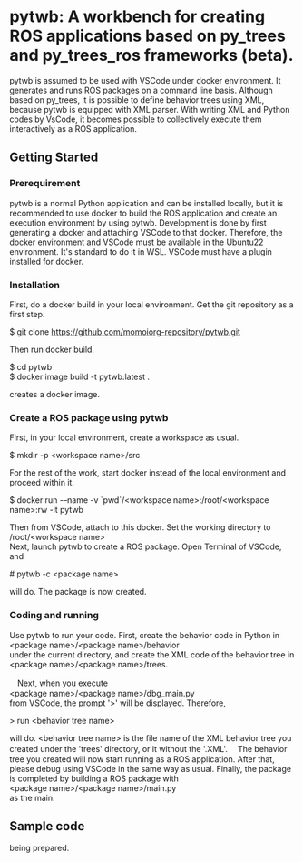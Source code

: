 # pytwb: A workbench for creating ROS applications based on py_trees and py_trees_ros frameworks (beta).
pytwb is assumed to be used with VSCode under docker environment. It generates and runs ROS packages on a command line basis. Although based on py_trees, it is possible to define behavior trees using XML, because pytwb is equipped with XML parser.  With writing XML and Python codes by VsCode, it becomes possible to collectively execute them interactively as a ROS application.

## Getting Started
### Prerequirement
pytwb is a normal Python application and can be installed locally, but it is recommended to use docker to build the ROS application and create an execution environment by using pytwb. Development is done by first generating a docker and attaching VSCode to that docker. Therefore, the docker environment and VSCode must be available in the Ubuntu22 environment. It's standard to do it in WSL. VSCode must have a plugin installed for docker.

### Installation
First, do a docker build in your local environment. Get the git repository as a first step.

\$ git clone https://github.com/momoiorg-repository/pytwb.git

Then run docker build.

\$ cd pytwb  
\$ docker image build -t pytwb:latest \.

creates a docker image.

### Create a ROS package using pytwb
First, in your local environment, create a workspace as usual.

$ mkdir -p \<workspace name\>/src

For the rest of the work, start docker instead of the local environment and proceed within it.

$ docker run -–name <docker name> -v \`pwd\`/\<workspace name\>:/root/\<workspace name\>:rw -it pytwb

Then from VSCode, attach to this docker. Set the working directory to  
/root/\<workspace name\>  
Next, launch pytwb to create a ROS package. Open Terminal of VSCode, and

\# pytwb -c \<package name\>

will do. The package is now created.

### Coding and running
Use pytwb to run your code.
First, create the behavior code in Python in  
 \<package name\>/\<package name\>/behavior  
under the current directory, and create the XML code of the behavior tree in  
\<package name\>/\<package name\>/trees.

　Next, when you execute  
\<package name\>/\<package name\>/dbg_main.py  
from VSCode, the prompt '>' will be displayed. Therefore,

\> run \<behavior tree name\>

will do. \<behavior tree name\> is the file name of the XML behavior tree you created under the 'trees' directory, or it without the '.XML'.
　The behavior tree you created will now start running as a ROS application. After that, please debug using VSCode in the same way as usual.
Finally, the package is completed by building a ROS package with  
\<package name\>/\<package name\>/main.py  
as the main.

## Sample code
being prepared.
